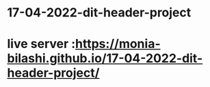 # 17-04-2022-dit-header-project
# live server :https://monia-bilashi.github.io/17-04-2022-dit-header-project/
